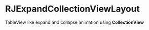 # RJExpandCollectionViewLayout

TableView like expand and collapse animation using **CollectionView**

